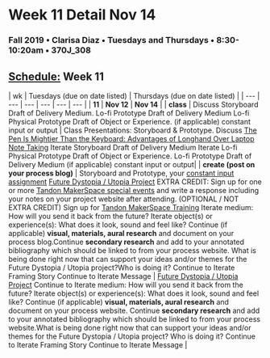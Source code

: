 # Week 11 Detail Nov 14

### Fall 2019 • Clarisa Diaz • Tuesdays and Thursdays • 8:30-10:20am • 370J_308

## [Schedule:](./) Week 11

| wk | Tuesdays \(due on date listed\) | Thursdays \(due on date listed\) |
| --- | --- | --- | --- | --- | --- |
| **11** | **Nov 12** | **Nov 14** |
| **class** | Discuss Storyboard Draft of Delivery Medium. Lo-fi Prototype Draft of Delivery Medium Lo-fi Physical Prototype Draft of Object or Experience. \(if applicable\) constant input or output | Class Presentations: Storyboard & Prototype. Discuss [The Pen Is Mightier Than the Keyboard: Advantages of Longhand Over Laptop Note Taking](https://cpb-us-w2.wpmucdn.com/sites.udel.edu/dist/6/132/files/2010/11/Psychological-Science-2014-Mueller-0956797614524581-1u0h0yu.pdf) Iterate Storyboard Draft of Delivery Medium Iterate Lo-fi Physical Prototype Draft of Object or Experience. Lo-fi Prototype Draft of Delivery Medium \(if applicable\) constant input or output|
| **create \(post on your process blog\)** | Storyboard and Prototype, your [constant input assignment](constant-input-or-output.md)   [Future Dystopia / Utopia Project](future-dystopia-utopia-project.md) EXTRA CREDIT: Sign up for one or more [Tandon MakerSpace special events](http://makerspace.engineering.nyu.edu/design-lab-calendar/) and write a response including your notes on your project website after attending. \(OPTIONAL / NOT EXTRA CREDIT\) Sign up for [Tandon MakerSpace Training](http://makerspace.engineering.nyu.edu/design-lab-calendar/) Iterate medium: How will you send it back from the future? Iterate object\(s\) or experience\(s\): What does it look, sound and feel like? Continue \(if applicable\) **visual, materials, aural research** and document on your process blog.Continue **secondary research** and add to your annotated bibliography which should be linked to from your process website. What is being done right now that can support your ideas and/or themes for the Future Dystopia / Utopia project?Who is doing it? Continue to Iterate Framing Story Continue to Iterate Message | [Future Dystopia / Utopia Project](future-dystopia-utopia-project.md) Continue to Iterate medium: How will you send it back from the future? Iterate object\(s\) or experience\(s\): What does it look, sound and feel like? Continue \(if applicable\) **visual, materials, aural research** and document on your process website. Continue **secondary research** and add to your annotated bibliography which should be linked to from your process website.What is being done right now that can support your ideas and/or themes for the Future Dystopia / Utopia project? Who is doing it? Continue to Iterate Framing Story Continue to Iterate Message |

